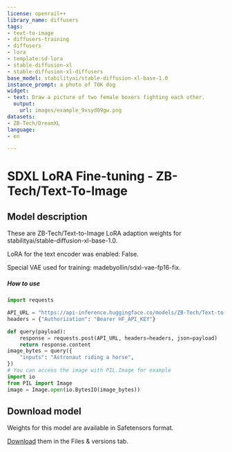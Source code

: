 ```yaml
---
license: openrail++
library_name: diffusers
tags:
- text-to-image
- diffusers-training
- diffusers
- lora
- template:sd-lora
- stable-diffusion-xl
- stable-diffusion-xl-diffusers
base_model: stabilityai/stable-diffusion-xl-base-1.0
instance_prompt: a photo of TOK dog
widget:
- text: Draw a picture of two female boxers fighting each other.
  output:
    url: images/example_9xsyd09gw.png
datasets:
- ZB-Tech/DreamXL
language:
- en

---
```


<!-- This model card has been generated automatically according to the information the training script had access to. You
should probably proofread and complete it, then remove this comment. -->


# SDXL LoRA Fine-tuning - ZB-Tech/Text-To-Image

<Gallery />

## Model description

These are ZB-Tech/Text-to-Image LoRA adaption weights for stabilityai/stable-diffusion-xl-base-1.0.

LoRA for the text encoder was enabled: False.

Special VAE used for training: madebyollin/sdxl-vae-fp16-fix.

##### How to use

```python
import requests

API_URL = "https://api-inference.huggingface.co/models/ZB-Tech/Text-to-Image"
headers = {"Authorization": "Bearer HF_API_KEY"}

def query(payload):
	response = requests.post(API_URL, headers=headers, json=payload)
	return response.content
image_bytes = query({
	"inputs": "Astronaut riding a horse",
})
# You can access the image with PIL.Image for example
import io
from PIL import Image
image = Image.open(io.BytesIO(image_bytes))
```

## Download model

Weights for this model are available in Safetensors format.

[Download](suryasuri/Surya/tree/main) them in the Files & versions tab.